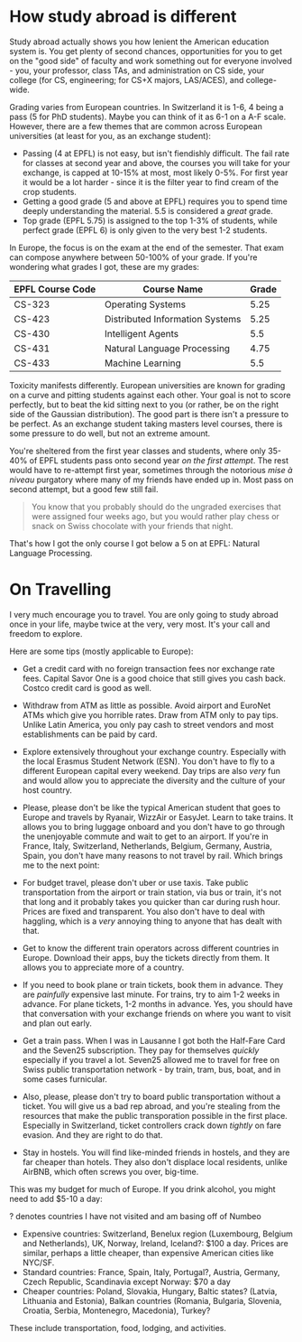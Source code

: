 
# How study abroad is different

Study abroad actually shows you how lenient the American education system is. You get plenty of second chances, opportunities for you to get on the "good side" of faculty and work something out for everyone involved - you, your professor, class TAs, and administration on CS side, your college (for CS, engineering; for CS+X majors, LAS/ACES), and college-wide. 

Grading varies from European countries. In Switzerland it is 1-6, 4 being a pass (5 for PhD students). Maybe you can think of it as 6-1 on a A-F scale. However, there are a few themes that are common across European universities (at least for you, as an exchange student): 

- Passing (4 at EPFL) is not easy, but isn't fiendishly difficult. The fail rate for classes at second year and above, the courses you will take for your exchange, is capped at 10-15% at most, most likely 0-5%. For first year it would be a lot harder - since it is the filter year to find cream of the crop students.  
- Getting a good grade (5 and above at EPFL) requires you to spend time deeply understanding the material. 5.5 is considered a *great* grade. 
- Top grade (EPFL 5.75) is assigned to the top 1-3% of students, while perfect grade (EPFL 6) is only given to the very best 1-2 students. 

In Europe, the focus is on the exam at the end of the semester. That exam can compose anywhere between 50-100% of your grade. If you're wondering what grades I got, these are my grades:

| EPFL Course Code | Course Name | Grade | 
| --------------------- | ----------- | ----------- | 
| CS-323 | Operating Systems | 5.25 |
| CS-423 | Distributed Information Systems | 5.25
| CS-430 | Intelligent Agents | 5.5
| CS-431 | Natural Language Processing | 4.75
| CS-433 | Machine Learning | 5.5

Toxicity manifests differently. European universities are known for grading on a curve and pitting students against each other. Your goal is not to score perfectly, but to beat the kid sitting next to you (or rather, be on the right side of the Gaussian distribution). The good part is there isn't a pressure to be perfect. As an exchange student taking masters level courses, there is some pressure to do well, but not an extreme amount.

You're sheltered from the first year classes and students, where only 35-40% of EPFL students pass onto second year *on the first attempt*. The rest would have to re-attempt first year, sometimes through the notorious *mise à niveau* purgatory where many of my friends have ended up in. Most pass on second attempt, but a good few still fail. 

> You know that you probably should do the ungraded exercises that were assigned four weeks ago, but you would rather play chess or snack on Swiss chocolate with your friends that night. 

That's how I got the only course I got below a 5 on at EPFL: Natural Language Processing. 

# On Travelling
I very much encourage you to travel. You are only going to study abroad once in your life, maybe twice at the very, very most. It's your call and freedom to explore. 

Here are some tips (mostly applicable to Europe):

- Get a credit card with no foreign transaction fees nor exchange rate fees. Capital Savor One is a good choice that still gives you cash back. Costco credit card is good as well. 

- Withdraw from ATM as little as possible. Avoid airport and EuroNet ATMs which give you horrible rates. Draw from ATM only to pay tips. Unlike Latin America, you only pay cash to street vendors and most establishments can be paid by card. 

- Explore extensively throughout your exchange country. Especially with the local Erasmus Student Network (ESN). You don't have to fly to a different European capital every weekend. Day trips are also *very* fun and would allow you to appreciate the diversity and the culture of your host country. 

- Please, please don't be like the typical American student that goes to Europe and travels by Ryanair, WizzAir or EasyJet. Learn to take trains. It allows you to bring luggage onboard and you don't have to go through the unenjoyable commute and wait to get to an airport. If you're in France, Italy, Switzerland, Netherlands, Belgium, Germany, Austria, Spain, you don't have many reasons to not travel by rail. Which brings me to the next point: 

- For budget travel, please don't uber or use taxis. Take public transportation from the airport or train station, via bus or train, it's not that long and it probably takes you quicker than car during rush hour. Prices are fixed and transparent. You also don't have to deal with haggling, which is a *very* annoying thing to anyone that has dealt with that. 

- Get to know the different train operators across different countries in Europe. Download their apps, buy the tickets directly from them. It allows you to appreciate more of a country. 

- If you need to book plane or train tickets, book them in advance. They are *painfully* expensive last minute. For trains, try to aim 1-2 weeks in advance. For plane tickets, 1-2 months in advance. Yes, you should have that conversation with your exchange friends on where you want to visit and plan out early. 

- Get a train pass. When I was in Lausanne I got both the Half-Fare Card and the Seven25 subscription. They pay for themselves *quickly* especially if you travel a lot. Seven25 allowed me to travel for free on Swiss public transportation network - by train, tram, bus, boat, and in some cases furnicular. 

- Also, please, please don't try to board public transportation without a ticket. You will give us a bad rep abroad, and you're stealing from the resources that make the public transporation possible in the first place. Especially in Switzerland, ticket controllers crack down *tightly* on fare evasion. And they are right to do that. 

- Stay in hostels. You will find like-minded friends in hostels, and they are far cheaper than hotels. They also don't displace local residents, unlike AirBNB, which often screws you over, big-time. 

This was my budget for much of Europe. If you drink alcohol, you might need to add $5-10 a day: 

? denotes countries I have not visited and am basing off of Numbeo

- Expensive countries: Switzerland, Benelux region (Luxembourg, Belgium and Netherlands), UK, Norway, Ireland, Iceland?: $100 a day. Prices are similar, perhaps a little cheaper, than expensive American cities like NYC/SF. 
- Standard countries: France, Spain, Italy, Portugal?, Austria, Germany, Czech Republic, Scandinavia except Norway: $70 a day
- Cheaper countries: Poland, Slovakia, Hungary, Baltic states? (Latvia, Lithuania and Estonia), Balkan countries (Romania, Bulgaria, Slovenia, Croatia, Serbia, Montenegro, Macedonia), Turkey?

These include transportation, food, lodging, and activities. 

